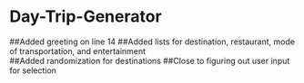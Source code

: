 # Day-Trip-Generator
##Added greeting on line 14
##Added lists for destination, restaurant, mode of transportation, and entertainment  
##Added randomization for destinations 
##Close to figuring out user input for selection